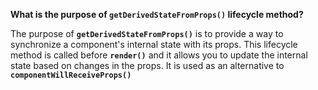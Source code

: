 **What is the purpose of `getDerivedStateFromProps()` lifecycle method?**

The purpose of **`getDerivedStateFromProps()`** is to provide a way to synchronize a component's internal state with its props. This lifecycle method is called before **`render()`** and it allows you to update the internal state based on changes in the props. It is used as an alternative to **`componentWillReceiveProps()`**